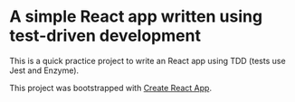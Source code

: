 # A simple React app written using test-driven development

This is a quick practice project to write an React app using TDD (tests use Jest and Enzyme). 

This project was bootstrapped with [Create React App](https://github.com/facebook/create-react-app).
